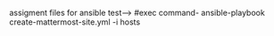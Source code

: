 assigment files for ansible test-->
#exec command-
ansible-playbook create-mattermost-site.yml -i hosts
